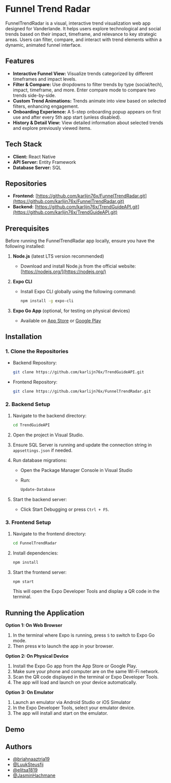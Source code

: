 # Funnel Trend Radar

FunnelTrendRadar is a visual, interactive trend visualization web app designed for Vanderlande. It helps users explore technological and social trends based on their impact, timeframe, and relevance to key strategic areas. Users can filter, compare, and interact with trend elements within a dynamic, animated funnel interface.

## Features

- **Interactive Funnel View:** Visualize trends categorized by different timeframes and impact levels.
- **Filter & Compare:** Use dropdowns to filter trends by type (social/tech), impact, timeframe, and more. Enter compare mode to compare two trends side-by-side.
- **Custom Trend Animations:** Trends animate into view based on selected filters, enhancing engagement.
- **Onboarding Experience:** A 5-step onboarding popup appears on first use and after every 5th app start (unless disabled).
- **History & Detail View:** View detailed information about selected trends and explore previously viewed items.

## Tech Stack

- **Client:** React Native
- **API Server:** Entity Framework
- **Database Server:** SQL

## Repositories

- **Frontend:** [https://github.com/karlijn76x/FunnelTrendRadar.git](https://github.com/karlijn76x/FunnelTrendRadar.git)
- **Backend:** [https://github.com/karlijn76x/TrendGuideAPI.git](https://github.com/karlijn76x/TrendGuideAPI.git)

## Prerequisites

Before running the FunnelTrendRadar app locally, ensure you have the following installed:

1. **Node.js** (latest LTS version recommended)
    - Download and install Node.js from the official website: [https://nodejs.org/](https://nodejs.org/)

2. **Expo CLI**
    - Install Expo CLI globally using the following command:
      
        ```bash
        npm install -g expo-cli
        ```

3. **Expo Go App** (optional, for testing on physical devices)
    - Available on [App Store](https://apps.apple.com/app/expo-go/id982107779) or [Google Play](https://play.google.com/store/apps/details?id=host.exp.exponent)

## Installation

### 1. **Clone the Repositories**
- Backend Repository:
  
    ```bash
    git clone https://github.com/karlijn76x/TrendGuideAPI.git
    ```
- Frontend Repository:
  
    ```bash
    git clone https://github.com/karlijn76x/FunnelTrendRadar.git
    ```

### 2. **Backend Setup**
1. Navigate to the backend directory:
   
    ```bash
    cd TrendGuideAPI
    ```
3. Open the project in Visual Studio.
4. Ensure SQL Server is running and update the connection string in `appsettings.json` if needed.
5. Run database migrations:
    - Open the Package Manager Console in Visual Studio
    - Run:
      
        ```bash
        Update-Database
        ```
6. Start the backend server:
    - Click Start Debugging or press `Ctrl + F5`.

### 3. **Frontend Setup**
1. Navigate to the frontend directory:
   
    ```bash
    cd FunnelTrendRadar
    ```
3. Install dependencies:
   
    ```bash
    npm install
    ```
5. Start the frontend server:
   
    ```bash
    npm start
    ```
    This will open the Expo Developer Tools and display a QR code in the terminal.

## Running the Application

**Option 1: On Web Browser**
1. In the terminal where Expo is running, press `S` to switch to Expo Go mode.
2. Then press `W` to launch the app in your browser.

**Option 2: On Physical Device**
1. Install the Expo Go app from the App Store or Google Play.
2. Make sure your phone and computer are on the same Wi-Fi network.
3. Scan the QR code displayed in the terminal or Expo Developer Tools.
4. The app will load and launch on your device automatically.

**Option 3: On Emulator**
1. Launch an emulator via Android Studio or iOS Simulator
2. In the Expo Developer Tools, select your emulator device.
3. The app will install and start on the emulator.

## Demo

## Authors
- [@briahnaaztria19](https://github.com/briahnaaztria19)
- [@LuukSteusfij](https://github.com/LuukSteusfij)
- [@elitsa1819](https://github.com/elitsa1819)
- [@JasminHachmane](https://github.com/JasminHachmane)
